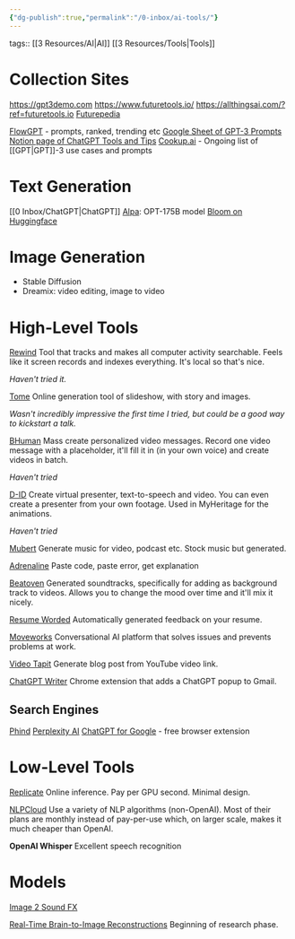 ```yaml
---
{"dg-publish":true,"permalink":"/0-inbox/ai-tools/"}
---
```


tags:: [[3 Resources/AI\|AI]] [[3 Resources/Tools\|Tools]]

# Collection Sites
https://gpt3demo.com
https://www.futuretools.io/
https://allthingsai.com/?ref=futuretools.io
[Futurepedia](https://www.futurepedia.io/)

[FlowGPT](https://flowgpt.com) - prompts, ranked, trending etc
[Google Sheet of GPT-3 Prompts](https://docs.google.com/spreadsheets/d/1EuciDyKqFg2CIoQS89tF238oGtJq8a4mRx8kV9eA1Lc/edit#gid=2011839893)
[Notion page of ChatGPT Tools and Tips](https://entreresource.notion.site/ChatGPT-Prompts-Tools-and-Tips-91a2343b03f3428cb7b2f4298f938733)
[Cookup.ai](https://cookup.ai/) - Ongoing list of [[GPT\|GPT]]-3 use cases and prompts

# Text Generation
[[0 Inbox/ChatGPT\|ChatGPT]]
[Alpa](https://opt.alpa.ai/): OPT-175B model
[Bloom on Huggingface](https://huggingface.co/bigscience/bloom)

# Image Generation
- Stable Diffusion
- Dreamix: video editing, image to video

# High-Level Tools

[Rewind](https://www.rewind.ai/)
Tool that tracks and makes all computer activity searchable.
Feels like it screen records and indexes everything. It's local so that's nice.

*Haven't tried it.*

[Tome](https://beta.tome.app/)
Online generation tool of slideshow, with story and images.

*Wasn't incredibly impressive the first time I tried, but could be a good way to kickstart a talk.*

[BHuman](https://www.bhuman.ai/)
Mass create personalized video messages.
Record one video message with a placeholder, it'll fill it in (in your own voice) and create videos in batch.

*Haven't tried*

[D-ID](https://www.d-id.com/)
Create virtual presenter, text-to-speech and video.
You can even create a presenter from your own footage.
Used in MyHeritage for the animations.

*Haven't tried*

[Mubert](https://mubert.com)
Generate music for video, podcast etc.
Stock music but generated.

[Adrenaline](https://useadrenaline.com/)
Paste code, paste error, get explanation

[Beatoven](https://www.beatoven.ai/)
Generated soundtracks, specifically for adding as background track to videos. Allows you to change the mood over time and it'll mix it nicely.

[Resume Worded](https://resumeworded.com)
Automatically generated feedback on your resume.

[Moveworks](https://www.moveworks.com/)
Conversational AI platform that solves issues and prevents problems at work.

[Video Tapit](https://videotapit.com)
Generate blog post from YouTube video link.

[ChatGPT Writer](https://chatgptwriter.ai/)
Chrome extension that adds a ChatGPT popup to Gmail.

## Search Engines
[Phind](https://phind.com/)
[Perplexity AI](https://www.perplexity.ai/)
[ChatGPT for Google](https://chrome.google.com/webstore/detail/chatgpt-for-google/jgjaeacdkonaoafenlfkkkmbaopkbilf) - free browser extension

# Low-Level Tools

[Replicate](https://replicate.com) 
Online inference. Pay per GPU second. Minimal design.

[NLPCloud](https://nlpcloud.com/)
Use a variety of NLP algorithms (non-OpenAI). Most of their plans are monthly instead of pay-per-use which, on larger scale, makes it much cheaper than OpenAI.

**OpenAI Whisper**
Excellent speech recognition

# Models

[Image 2 Sound FX](https://huggingface.co/spaces/fffiloni/image-to-sound-fx)

[Real-Time Brain-to-Image Reconstructions](https://medarc.notion.site/Real-Time-Brain-to-Image-Reconstructions-e1116f115715456a96bb053a304b6292)
Beginning of research phase.

